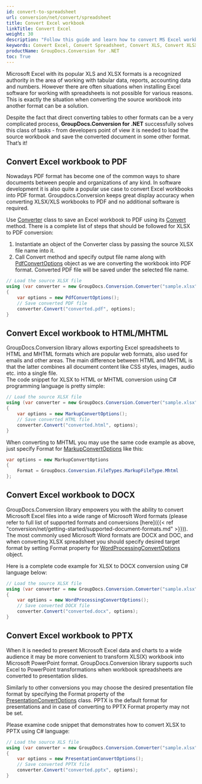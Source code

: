 ```yaml
---
id: convert-to-spreadsheet
url: conversion/net/convert/spreadsheet
title: Convert Excel workbook
linkTitle: Convert Excel
weight: 30
description: "Follow this guide and learn how to convert MS Excel workbooks - XLSX, XLS, XLSB using C# language and GroupDocs.Conversion for .NET."
keywords: Convert Excel, Convert Spreadsheet, Convert XLS, Convert XLSX
productName: GroupDocs.Conversion for .NET
toc: True
---
```


Microsoft Excel with its popular XLS and XLSX formats is a recognized authority in the area of working with tabular data, reports, accounting data and numbers. However there are often situations when installing Excel software for working with spreadsheets is not possible for various reasons. This is exactly the situation when converting the source workbook into another format can be a solution.  

Despite the fact that direct converting tables to other formats can be a very complicated process, **GroupDocs.Conversion for .NET** successfully solves this class of tasks - from developers point of view it is needed to load the source workbook and save the converted document in some other format. That’s it!

## Convert Excel workbook to PDF

Nowadays PDF format has become one of the common ways to share documents between people and organizations of any kind. In software development it is also quite a popular use case to convert Excel workbooks into PDF format. Groupdocs.Conversion keeps great display accuracy when converting XLSX/XLS workbooks to PDF and no additional software is required.  

Use [Converter](https://apireference.groupdocs.com/conversion/net/groupdocs.conversion/converter) class to save an Excel workbook to PDF using its [Convert](https://apireference.groupdocs.com/conversion/net/groupdocs.conversion.converter/convert/methods/16) method. There is a complete list of steps that should be followed for XLSX to PDF conversion:  

1. Instantiate an object of the Converter class by passing the source XLSX file name into it.
2. Call Convert method and specify output file name along with [PdfConvertOptions](https://apireference.groupdocs.com/conversion/net/groupdocs.conversion.options.convert/pdfconvertoptions) object as we are converting the workbook into PDF format. Converted PDF file will be saved under the selected file name.  

```csharp
// Load the source XLSX file
using (var converter = new GroupDocs.Conversion.Converter("sample.xlsx"))
{
    var options = new PdfConvertOptions();
    // Save converted PDF file
    converter.Convert("converted.pdf", options);
}
```

## Convert Excel workbook to HTML/MHTML

GroupDocs.Conversion library allows exporting Excel spreadsheets to HTML and MHTML formats which are popular web formats, also used for emails and other areas.
The main difference between HTML and MHTML is that the latter combines all document content like CSS styles, images, audio etc. into a single file.  
The code snippet for XLSX to HTML or MHTML conversion using C# programming language is pretty simple:  

```csharp
// Load the source XLSX file
using (var converter = new GroupDocs.Conversion.Converter("sample.xlsx"))
{
    var options = new MarkupConvertOptions();
    // Save converted HTML file
    converter.Convert("converted.html", options);
}
```

When converting to MHTML you may use the same code example as above, just specify Format for [MarkupConvertOptions](https://apireference.groupdocs.com/conversion/net/groupdocs.conversion.options.convert/markupconvertoptions) like this:  

```csharp
var options = new MarkupConvertOptions
{  
    Format = GroupDocs.Conversion.FileTypes.MarkupFileType.Mhtml
};
```

## Convert Excel workbook to DOCX

GroupDocs.Conversion library empowers you with the ability to convert Microsoft Excel files into a wide range of Microsoft Word formats (please refer to full list of supported formats and conversions [here]({{< ref "conversion/net/getting-started/supported-document-formats.md" >}})). The most commonly used Microsoft Word formats are DOCX and DOC, and when converting XLSX spreadsheet you should specify desired target format by setting Format property for [WordProcessingConvertOptions](https://apireference.groupdocs.com/conversion/net/groupdocs.conversion.options.convert/wordprocessingconvertoptions) object.  

Here is a complete code example for XLSX to DOCX conversion using C# language below:

```csharp
// Load the source XLSX file
using (var converter = new GroupDocs.Conversion.Converter("sample.xlsx"))
{
    var options = new WordProcessingConvertOptions();
    // Save converted DOCX file
    converter.Convert("converted.docx", options);
}
```

## Convert Excel workbook to PPTX

When it is needed to present Microsoft Excel data and charts to a wide audience it may be more convenient to transform XLS(X) workbook into Microsoft PowerPoint format. GroupDocs.Conversion library supports such Excel to PowerPoint transformations when workbook spreadsheets are converted to presentation slides.  

Similarly to other conversions you may choose the desired presentation file format by specifying the Format property of the [PresentationConvertOptions](https://apireference.groupdocs.com/conversion/net/groupdocs.conversion.options.convert/presentationconvertoptions) class. PPTX is the default format for presentations and in case of converting to PPTX Format property may not be set.  

Please examine code snippet that demonstrates how to convert XLSX to PPTX using C# language:  

```csharp
// Load the source XLS file
using (var converter = new GroupDocs.Conversion.Converter("sample.xlsx"))
{
    var options = new PresentationConvertOptions();
    // Save converted PPTX file
    converter.Convert("converted.pptx", options);
}
```
